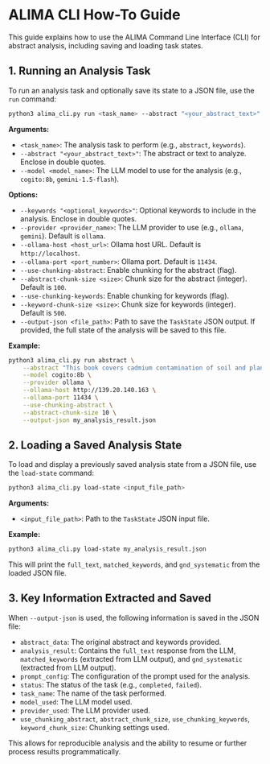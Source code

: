 # ALIMA CLI How-To Guide

This guide explains how to use the ALIMA Command Line Interface (CLI) for abstract analysis, including saving and loading task states.

## 1. Running an Analysis Task

To run an analysis task and optionally save its state to a JSON file, use the `run` command:

```bash
python3 alima_cli.py run <task_name> --abstract "<your_abstract_text>" --model <model_name> [OPTIONS]
```

**Arguments:**

*   `<task_name>`: The analysis task to perform (e.g., `abstract`, `keywords`).
*   `--abstract "<your_abstract_text>"`: The abstract or text to analyze. Enclose in double quotes.
*   `--model <model_name>`: The LLM model to use for the analysis (e.g., `cogito:8b`, `gemini-1.5-flash`).

**Options:**

*   `--keywords "<optional_keywords>"`: Optional keywords to include in the analysis. Enclose in double quotes.
*   `--provider <provider_name>`: The LLM provider to use (e.g., `ollama`, `gemini`). Default is `ollama`.
*   `--ollama-host <host_url>`: Ollama host URL. Default is `http://localhost`.
*   `--ollama-port <port_number>`: Ollama port. Default is `11434`.
*   `--use-chunking-abstract`: Enable chunking for the abstract (flag).
*   `--abstract-chunk-size <size>`: Chunk size for the abstract (integer). Default is `100`.
*   `--use-chunking-keywords`: Enable chunking for keywords (flag).
*   `--keyword-chunk-size <size>`: Chunk size for keywords (integer). Default is `500`.
*   `--output-json <file_path>`: Path to save the `TaskState` JSON output. If provided, the full state of the analysis will be saved to this file.

**Example:**

```bash
python3 alima_cli.py run abstract \
    --abstract "This book covers cadmium contamination of soil and plants..." \
    --model cogito:8b \
    --provider ollama \
    --ollama-host http://139.20.140.163 \
    --ollama-port 11434 \
    --use-chunking-abstract \
    --abstract-chunk-size 10 \
    --output-json my_analysis_result.json
```

## 2. Loading a Saved Analysis State

To load and display a previously saved analysis state from a JSON file, use the `load-state` command:

```bash
python3 alima_cli.py load-state <input_file_path>
```

**Arguments:**

*   `<input_file_path>`: Path to the `TaskState` JSON input file.

**Example:**

```bash
python3 alima_cli.py load-state my_analysis_result.json
```

This will print the `full_text`, `matched_keywords`, and `gnd_systematic` from the loaded JSON file.

## 3. Key Information Extracted and Saved

When `--output-json` is used, the following information is saved in the JSON file:

*   `abstract_data`: The original abstract and keywords provided.
*   `analysis_result`: Contains the `full_text` response from the LLM, `matched_keywords` (extracted from LLM output), and `gnd_systematic` (extracted from LLM output).
*   `prompt_config`: The configuration of the prompt used for the analysis.
*   `status`: The status of the task (e.g., `completed`, `failed`).
*   `task_name`: The name of the task performed.
*   `model_used`: The LLM model used.
*   `provider_used`: The LLM provider used.
*   `use_chunking_abstract`, `abstract_chunk_size`, `use_chunking_keywords`, `keyword_chunk_size`: Chunking settings used.

This allows for reproducible analysis and the ability to resume or further process results programmatically.